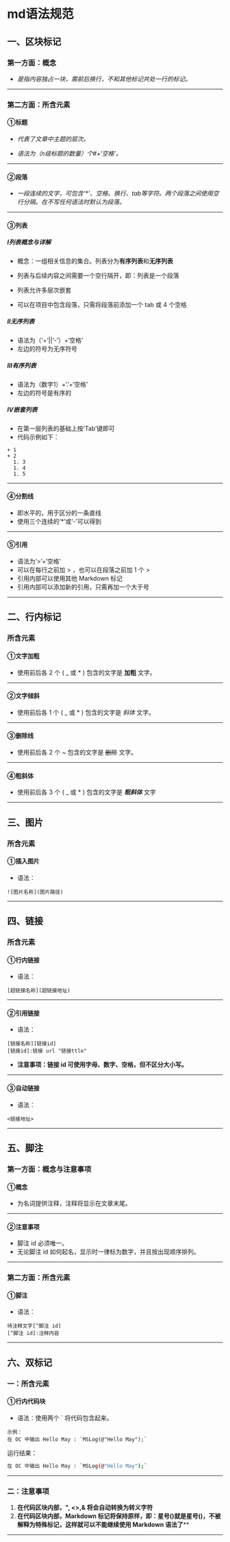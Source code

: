 # 												md语法规范

## 一、区块标记

### 第一方面：概念

+ *是指内容独占一块，需前后换行，不和其他标记共处一行的标记。* 

---

### 第二方面：所含元素
#### ①标题
+ *代表了文章中主题的层次。*

+ *语法为（n级标题的数量）个#+‘空格’。* 

---


#### ②段落
+ _一段连续的文字，可包含‘*’、空格、换行、tab等字符。两个段落之间使用空行分隔。在不写任何语法时默认为段落。_

---

  #### ③列表

##### Ⅰ列表概念与详解

+ 概念：一组相关信息的集合。列表分为**有序列表**和**无序列表** 
+ 列表与后续内容之间需要一个空行隔开，即：列表是一个段落
+ 列表允许多层次嵌套

+ 可以在项目中包含段落，只需将段落前添加一个 tab 或 4 个空格

##### Ⅱ无序列表

+ 语法为（‘+’||‘-’）+‘空格’
+ 左边的符号为无序符号

##### Ⅲ有序列表

+ 语法为（数字1）+‘.’+‘空格’
+ 左边的符号是有序的

##### Ⅳ嵌套列表

+ 在第一层列表的基础上按‘Tab’键即可
+ 代码示例如下：

```
+ 1
+ 2
  1. 3
  1. 4
  1. 5
```

---

#### ④分割线

+ 即水平的，用于区分的一条直线
+ 使用三个连续的‘*’或‘-’可以得到

---

#### ⑤引用

+ 语法为‘>’+‘空格’
+ 可以在每行之前加 > ，也可以在段落之前加 1 个 >
+ 引用内部可以使用其他 Markdown 标记
+ 引用内部可以添加新的引用，只需再加一个大于号

---



## 二、行内标记

### 所含元素

#### ①文字加粗

+ 使用前后各 2 个 ( _ 或 \* ) 包含的文字是 **加粗** 文字。

---


#### ②文字倾斜

+ 使用前后各 1 个 ( _ 或 \* ) 包含的文字是 *斜体* 文字。

---


#### ③删除线

+ 使用前后各 2 个 ~ 包含的文字是 ~~删除~~ 文字。

---


#### ④粗斜体

+ 使用前后各 3 个 ( _ 或 \* ) 包含的文字是 ***粗斜体*** 文字

---



## 三、图片

### 所含元素

#### ①插入图片

+ 语法：

~~~
![图片名称](图片路径)
~~~

---




## 四、链接

### 所含元素

#### ①行内链接

+ 语法：

~~~
[超链接名称](超链接地址)
~~~

---

#### ②引用链接

+ 语法：

~~~
[链接名称][链接id]
[链接id]:链接 url "链接ttle"
~~~

+ **注意事项：链接 id 可使用字母、数字、空格，但不区分大小写。** 
---

#### ③自动链接

+ 语法：

~~~
<链接地址>
~~~

---

## 五、脚注

### 第一方面：概念与注意事项

#### ①概念

+ 为名词提供注释，注释将显示在文章末尾。

---

#### ②注意事项

+ 脚注 id 必须唯一。
+ 无论脚注 id 如何起名，显示时一律标为数字，并且按出现顺序排列。

---

### 第二方面：所含元素

#### ①脚注

+ 语法：

~~~
待注释文字[^脚注 id]
[^脚注 id]:注释内容
~~~

---

## 六、双标记

### 一：所含元素

#### ①行内代码块

+ 语法：使用两个 ` 将代码包含起来。


~~~
示例：
在 OC 中输出 Hello May : `MSLog(@"Hello May");`
~~~

运行结果：

```bash
在 OC 中输出 Hello May : `MSLog(@"Hello May");`
```

---

### 二：注意事项

1. **在代码区块内部，", <>,& 将会自动转换为转义字符**
2. **在代码区块内部，Markdown 标记将保持原样，即：星号()就是星号()，不被解释为特殊标记，这样就可以不能继续使用 Markdown 语法了****

---

